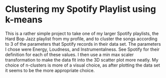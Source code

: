 # Clustering my Spotify Playlist using k-means
This is a rather simple project to take one of my larger Spotify playlists, the Hard Bop Jazz playlist from my profile, and to cluster the songs according to 3 of the parameters that Spotify records in their data set. The parameters I chose were Energy, Loudness, and Instrumentalness. See Spotify for their definition for each of these values. I then use a min max scaler transformation to make the data fit into the 3D scatter plot more neatly. My choice of n-clusters is more of a visual choice, as after plotting the data set it seems to be the more appropriate choice.
